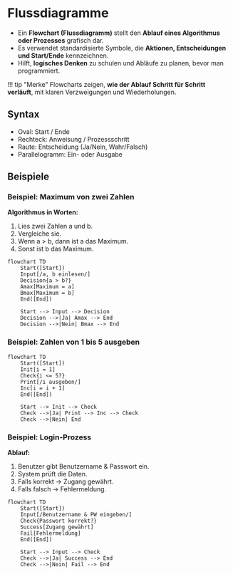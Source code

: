 # Flussdiagramme

- Ein **Flowchart (Flussdiagramm)** stellt den **Ablauf eines Algorithmus oder Prozesses** grafisch dar.
- Es verwendet standardisierte Symbole, die **Aktionen, Entscheidungen und Start/Ende** kennzeichnen.
- Hilft, **logisches Denken** zu schulen und Abläufe zu planen, bevor man programmiert.

!!! tip "Merke"
    Flowcharts zeigen, **wie der Ablauf Schritt für Schritt verläuft**, mit klaren Verzweigungen und Wiederholungen.

## Syntax

- Oval: Start / Ende
- Rechteck: Anweisung / Prozessschritt
- Raute: Entscheidung (Ja/Nein, Wahr/Falsch)
- Parallelogramm: Ein- oder Ausgabe

## Beispiele

### Beispiel: Maximum von zwei Zahlen

**Algorithmus in Worten:**

1. Lies zwei Zahlen a und b.
2. Vergleiche sie.
3. Wenn a > b, dann ist a das Maximum.
4. Sonst ist b das Maximum.

```mermaid
flowchart TD
    Start([Start])
    Input[/a, b einlesen/]
    Decision{a > b?}
    Amax[Maximum = a]
    Bmax[Maximum = b]
    End([End])

    Start --> Input --> Decision
    Decision -->|Ja| Amax --> End
    Decision -->|Nein| Bmax --> End
```

### Beispiel: Zahlen von 1 bis 5 ausgeben

```mermaid
flowchart TD
    Start([Start])
    Init[i = 1]
    Check{i <= 5?}
    Print[/i ausgeben/]
    Inc[i = i + 1]
    End([End])

    Start --> Init --> Check
    Check -->|Ja| Print --> Inc --> Check
    Check -->|Nein| End
```

### Beispiel: Login-Prozess

**Ablauf:**

1. Benutzer gibt Benutzername & Passwort ein.
1. System prüft die Daten.
1. Falls korrekt → Zugang gewährt.
1. Falls falsch → Fehlermeldung.

```mermaid
flowchart TD
    Start([Start])
    Input[/Benutzername & PW eingeben/]
    Check{Passwort korrekt?}
    Success[Zugang gewährt]
    Fail[Fehlermeldung]
    End([End])

    Start --> Input --> Check
    Check -->|Ja| Success --> End
    Check -->|Nein| Fail --> End
```

